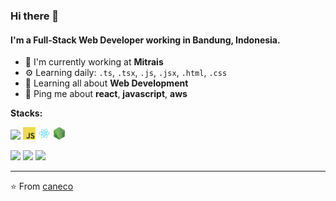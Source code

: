 ### Hi there 👋

#### I'm a Full-Stack Web Developer working in Bandung, Indonesia.

- 🏢 I'm currently working at **Mitrais**
- ⚙️ Learning daily: `.ts`, `.tsx`, `.js`, `.jsx`, `.html`, `.css`
- 🌱 Learning all about **Web Development**
- 💬 Ping me about **react**, **javascript**, **aws**

**Stacks:**  

<code><img height="20" src="https://raw.githubusercontent.com/maciejkorsan/typescript-blue/master/logo.svg?sanitize=true"></code>
<code><img height="20" src="https://raw.githubusercontent.com/github/explore/80688e429a7d4ef2fca1e82350fe8e3517d3494d/topics/javascript/javascript.png"></code>
<code><img height="20" src="https://raw.githubusercontent.com/github/explore/80688e429a7d4ef2fca1e82350fe8e3517d3494d/topics/react/react.png"></code>
<code><img height="20" src="https://raw.githubusercontent.com/github/explore/80688e429a7d4ef2fca1e82350fe8e3517d3494d/topics/nodejs/nodejs.png"></code>

<code><img height="20" src="https://avatars0.githubusercontent.com/u/2232217?s=200&v=4"></code>
<code><img height="20" src="https://avatars1.githubusercontent.com/u/45120?s=200&v=4"></code>
<code><img height="20" src="https://avatars1.githubusercontent.com/u/13742415?s=200&v=4"></code>

---
⭐️ From [caneco](https://github.com/caneco)
